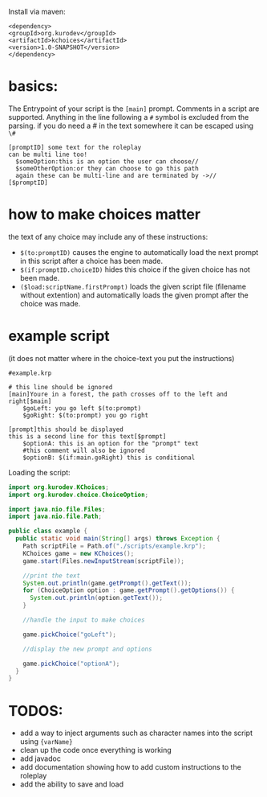 Install via maven: 
```
<dependency>
<groupId>org.kurodev</groupId>
<artifactId>kchoices</artifactId>
<version>1.0-SNAPSHOT</version>
</dependency>
```

# basics:

The Entrypoint of your script is the `[main]` prompt.
Comments in a script are supported. Anything in the line following
a `#` symbol is excluded from the parsing. if you do need a # in the text somewhere it can be escaped using `\#`

```
[promptID] some text for the roleplay
can be multi line too!
  $someOption:this is an option the user can choose// 
  $someOtherOption:or they can choose to go this path
  again these can be multi-line and are terminated by ->//
[$promptID]
```

# how to make choices matter

the text of any choice may include any of these instructions:

- `$(to:promptID)` causes the engine to automatically load the next prompt in this script after a choice has been made.
- `$(if:promptID.choiceID)` hides this choice if the given choice has not been made.
- `($load:scriptName.firstPrompt)` loads the given script file (filename without extention) and automatically loads the
  given prompt after the choice was made.

# example script

(it does not matter where in the choice-text you put the instructions)

```
#example.krp

# this line should be ignored
[main]Youre in a forest, the path crosses off to the left and right[$main]
    $goLeft: you go left $(to:prompt)
    $goRight: $(to:prompt) you go right

[prompt]this should be displayed
this is a second line for this text[$prompt]
    $optionA: this is an option for the "prompt" text     
    #this comment will also be ignored
    $optionB: $(if:main.goRight) this is conditional
```

Loading the script:

```java
import org.kurodev.KChoices;
import org.kurodev.choice.ChoiceOption;

import java.nio.file.Files;
import java.nio.file.Path;

public class example {
  public static void main(String[] args) throws Exception {
    Path scriptFile = Path.of("./scripts/example.krp");
    KChoices game = new KChoices();
    game.start(Files.newInputStream(scriptFile));

    //print the text
    System.out.println(game.getPrompt().getText());
    for (ChoiceOption option : game.getPrompt().getOptions()) {
      System.out.println(option.getText());
    }

    //handle the input to make choices

    game.pickChoice("goLeft");

    //display the new prompt and options

    game.pickChoice("optionA");
  }
}
```

# TODOS:

- add a way to inject arguments such as character names into the script using `{varName}`
- clean up the code once everything is working
- add javadoc
- add documentation showing how to add custom instructions to the roleplay
- add the ability to save and load
